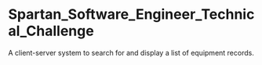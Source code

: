 # Spartan_Software_Engineer_Technical_Challenge
A client-server system to search for and display a list of equipment records.
